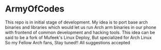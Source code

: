 # ArmyOfCodes
This repo is in initial stage of development.
My idea is to port base arch binaries and libraries which would let us run Arch arm binaries in our phone with frontend of common development and hacking tools.
This idea can be said to be a fork of Mufeek's Linux Deploy, But specialized for Arch Linux
So my Fellow Arch fans, Stay tuned!! All suggestions accepted
